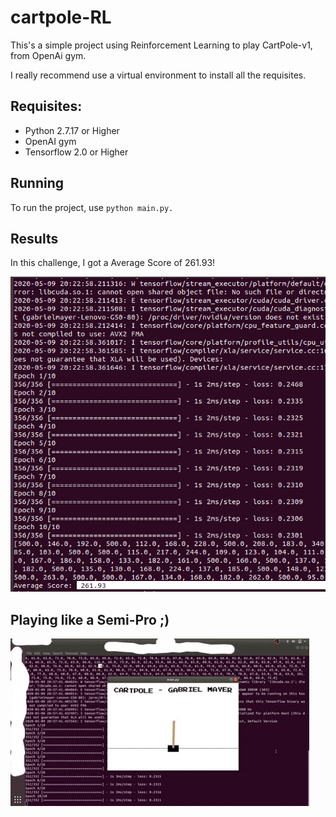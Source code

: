 # cartpole-RL

This's a simple project using Reinforcement Learning to play CartPole-v1, from OpenAi gym.

I really recommend use a virtual environment to install all the requisites.

## Requisites:

* Python 2.7.17 or Higher
* OpenAI gym
* Tensorflow 2.0 or Higher

## Running

To run the project, use `python main.py.`

## Results

In this challenge, I got a Average Score of 261.93!

![Score](score.png)

## Playing like a Semi-Pro ;)

![](cartpole.gif)

